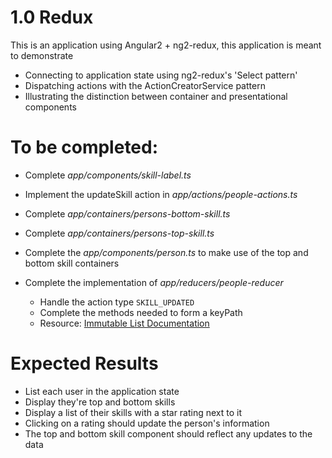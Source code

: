 # 1.0 Redux

This is an application using Angular2 + ng2-redux, this application is meant to demonstrate

* Connecting to application state using ng2-redux's 'Select pattern'
* Dispatching actions with the ActionCreatorService pattern
* Illustrating the distinction between container and presentational components

# To be completed:

* Complete _*app/components/skill-label.ts*_
* Implement the updateSkill action in _*app/actions/people-actions.ts*_
* Complete _*app/containers/persons-bottom-skill.ts*_
* Complete _*app/containers/persons-top-skill.ts*_
* Complete the _*app/components/person.ts*_ to make use of the top and bottom skill containers

* Complete the implementation of _*app/reducers/people-reducer*_
  * Handle the action type `SKILL_UPDATED`
  * Complete the methods needed to form a keyPath
  * Resource: [Immutable List Documentation](https://facebook.github.io/immutable-js/docs/#/List/setIn)

# Expected Results

* List each user in the application state
* Display they're top and bottom skills
* Display a list of their skills with a star rating next to it
* Clicking on a rating should update the person's information
* The top and bottom skill component should reflect any updates to the data
